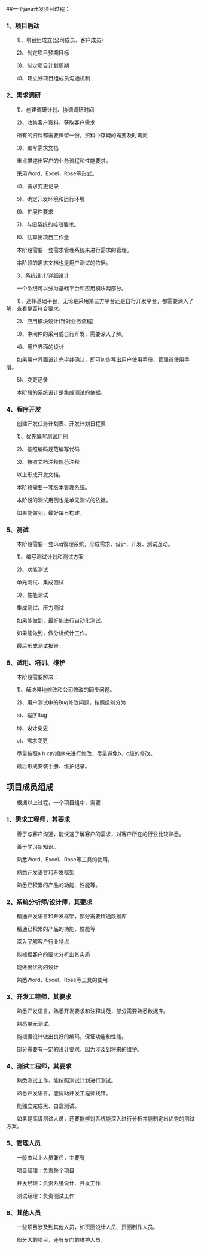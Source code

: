 ##一个java开发项目过程：   

### 1、项目启动

　　1)、项目组成立(公司成员、客户成员)  

　　2)、制定项目预期目标  

　　3)、制定项目计划周期  

　　4)、建立好项目组成员沟通机制  

### 2、需求调研  

　　1)、创建调研计划、协调调研时间  

　　2)、收集客户资料，获取客户需求  

　　所有的资料都需要保留一份，资料中存疑的需要及时询问  

　　3)、编写需求文档  

　　重点描述出客户的业务流程和性能要求。  

　　采用Word、Excel、Rose等形式。  

　　4)、需求变更记录  

　　5)、确定开发环境和运行环境  

　　6)、扩展性要求  

　　7)、与旧系统的接驳要求。  

　　8)、估算出项目工作量  

　　本阶段需要一套需求管理系统来进行需求的管理。  

　　本阶段的需求文档也是用户测试的依据。  

　　3、系统设计/详细设计  

　　一个系统可以分为基础平台和应用模块两部分。  

　　1)、选择基础平台，无论是采用第三方平台还是自行开发平台，都需要深入了解，查看是否符合要求。  

　　2)、应用模块设计(针对业务流程)  

　　3)、中间件的采用或自行开发，需要深入了解。  

　　4)、用户界面的设计  

　　如果用户界面设计完毕并确认，即可初步写出用户使用手册、管理员使用手册。  

　　5)、变更记录  

　　本阶段的系统设计是集成测试的依据。  

### 4、程序开发  

　　创建开发任务计划表、开发计划日程表  

　　1)、优先编写测试用例  

　　2)、按照编码规范编写代码  

　　3)、按照文档注释规范注释  

　　以上形成开发文档。  

　　本阶段需要一套版本管理系统。  

　　本阶段的测试用例也是单元测试的依据。  

　　如果能做到，最好每日构建。  

### 5、测试

　　本阶段需要一套Bug管理系统，形成需求、设计、开发、测试互动。  

　　1)、编写测试计划和测试方案  

　　2)、功能测试  

　　单元测试、集成测试  

　　3)、性能测试  

　　集成测试、压力测试  

　　如果能做到，最好能进行自动化测试。  

　　如果能做到，做分析统计工作。  

　　最后形成测试报告。  

### 6、试用、培训、维护  

　　本阶段需要解决：  

　　1)、解决异地修改和公司修改的同步问题。  

　　2)、用户测试中的Bug修改问题，按照级别分为  

　　a)、程序Bug  

　　b)、设计变更  

　　c)、需求变更  

　　尽量按照a b c的顺序来进行修改，尽量避免b、c级的修改。  

　　最后形成安装手册、维护记录。  

## 项目成员组成

　　根据以上过程，一个项目组中，需要：  

### 1、需求工程师，其要求  

　　善于与客户沟通，能快速了解客户的需求，对客户所在的行业比较熟悉。  

　　善于学习新知识。  

　　熟悉Word、Excel、Rose等工具的使用。  

　　熟悉开发语言和开发框架  

　　熟悉已积累的产品的功能、性能等。  

### 2、系统分析师/设计师，其要求  

　　精通开发语言和开发框架，部分需要精通数据库  

　　精通已积累的产品的功能、性能等  

　　深入了解客户行业特点  

　　能根据客户的要求分析出其实质  

　　能做出优秀的设计  

　　熟悉Word、Excel、Rose等工具的使用  

### 3、开发工程师，其要求  

　　熟悉开发语言，熟悉开发要求和注释规范，部分需要熟悉数据库。  

　　熟悉单元测试。  

　　能根据设计做出良好的编码，保证功能和性能。  

　　部分需要有一定的设计要求，因为涉及到将来的维护。  

### 4、测试工程师，其要求  

　　熟悉测试工作，能按照测试计划进行测试。  

　　熟悉开发语言，能协助开发工程师找错。  

　　能独立完成黑、白盒测试。  

　　如果是高级测试人员，还要能够对系统能深入进行分析并能制定出优秀的测试方案。  

### 5、管理人员  

　　一般由以上人员兼任，主要有  

　　项目经理：负责整个项目  

　　开发经理：负责系统设计、开发工作  

　　测试经理：负责测试工作  

### 6、其他人员  

　　一些项目涉及到其他人员，如页面设计人员、页面制作人员。  

　　部分大的项目，还有专门的维护人员。  